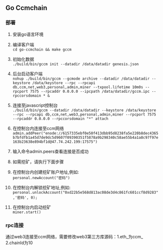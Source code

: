 ## Go Ccmchain
### 部署
1. 安装go语言环境

2. 编译客户端<br/>
`cd go-ccmchain && make gccm`

3. 初始化数据<br/> 
`./build/bin/gccm init --datadir /data/datadir genesis.json`

4. 后台启动客户端<br/>`nohup ./build/bin/gccm --gcmode archive --datadir /data/datadir --keystore /data/keystore --rpc --rpcapi db,ccm,net,web3,personal,admin,miner --txpool.lifetime 10m0s --rpcport 7575 --rpcaddr 0.0.0.0 --ipcpath /data/datadir/gccm.ipc --rpccorsdomain * &`

5. 连接至javascript控制台<br/>`./build/bin/gccm --datadir /data/datadir --keystore /data/keystore --rpc --rpcapi db,ccm,net,web3,personal,admin,miner --rpcport 7575 --rpcaddr 0.0.0.0 --rpccorsdomain "*" attach`

6. 在控制台内连接至ccm网络<br/>`admin.addPeer("enode://6157335ebf0e50f413dbb95d8238fa5e220b8dec4365b7bfdfb1a45d7de9dc5d9607f09390351f5878a9b298340c58ae55b4a1a8c97f97e163b23638e894bf1d@47.74.242.199:17575")
`
7. 输入命令admin.peers查看连接是否成功

8. 如需挖矿，请执行下面步骤

9. 在控制台内创建挖矿账户地址,例如:<br/>`personal.newAccount("密码")`

10. 在控制台内解锁挖矿地址,例如:<br/>`personal.unlockAccount("0xd22b5e568d813ac08de3d4c861fc601ccf8d9283",'密码', 0);`

11. 在控制台内启动挖矿<br/>`miner.start()`


### rpc连接
通过web3连接至ccm网络，需要修改web3第三方库源码：1.eth_为ccm_  2.chainId为10

